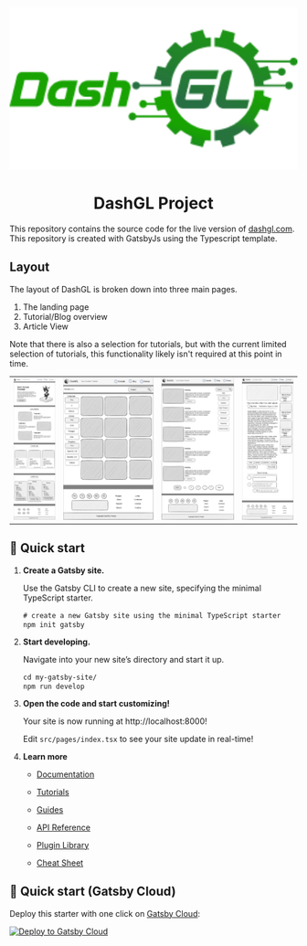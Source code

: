 <p align="center">
	<a href="https://dashgl.com">
		<img alt="DashGL" src="./src/images/green-logo.png" width="600" />
	</a>
</p>

<h1 align="center">
  DashGL Project
</h1>

This repository contains the source code for the live version of [dashgl.com](https://dashgl.com).
This repository is created with GatsbyJs using the Typescript template.


## Layout

The layout of DashGL is broken down into three main pages.

1. The landing page
2. Tutorial/Blog overview
3. Article View

Note that there is also a selection for tutorials, but with the current limited selection of
tutorials, this functionality likely isn't required at this point in time. 

<table width='100%'>
<tr>
	<td valign="center">
		<img alt="DashGL" src="./src/images/blockout-landing.png" />
	</td>
	<td valign="center">
		<img alt="DashGL" src="./src/images/blockout-tutorials.png"/>
	</td>
	<td valign="center">
		<img alt="DashGL" src="./src/images/blockout-blog.png" />
	</td>
	<td valign="center">
		<img alt="DashGL" src="./src/images/blockout-blog-post.png" />
	</td>
</tr>
</table>

## 🚀 Quick start

1.  **Create a Gatsby site.**

    Use the Gatsby CLI to create a new site, specifying the minimal TypeScript starter.

    ```shell
    # create a new Gatsby site using the minimal TypeScript starter
    npm init gatsby
    ```

2.  **Start developing.**

    Navigate into your new site’s directory and start it up.

    ```shell
    cd my-gatsby-site/
    npm run develop
    ```

3.  **Open the code and start customizing!**

    Your site is now running at http://localhost:8000!

    Edit `src/pages/index.tsx` to see your site update in real-time!

4.  **Learn more**

    - [Documentation](https://www.gatsbyjs.com/docs/?utm_source=starter&utm_medium=readme&utm_campaign=minimal-starter-ts)

    - [Tutorials](https://www.gatsbyjs.com/tutorial/?utm_source=starter&utm_medium=readme&utm_campaign=minimal-starter-ts)

    - [Guides](https://www.gatsbyjs.com/tutorial/?utm_source=starter&utm_medium=readme&utm_campaign=minimal-starter-ts)

    - [API Reference](https://www.gatsbyjs.com/docs/api-reference/?utm_source=starter&utm_medium=readme&utm_campaign=minimal-starter-ts)

    - [Plugin Library](https://www.gatsbyjs.com/plugins?utm_source=starter&utm_medium=readme&utm_campaign=minimal-starter-ts)

    - [Cheat Sheet](https://www.gatsbyjs.com/docs/cheat-sheet/?utm_source=starter&utm_medium=readme&utm_campaign=minimal-starter-ts)

## 🚀 Quick start (Gatsby Cloud)

Deploy this starter with one click on [Gatsby Cloud](https://www.gatsbyjs.com/cloud/):

[<img src="https://www.gatsbyjs.com/deploynow.svg" alt="Deploy to Gatsby Cloud">](https://www.gatsbyjs.com/dashboard/deploynow?url=https://github.com/gatsbyjs/gatsby-starter-minimal-ts)
